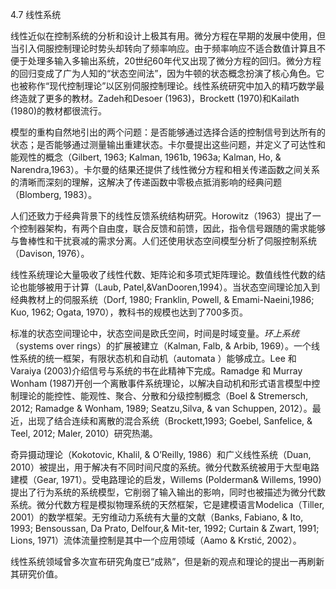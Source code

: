 4.7 线性系统

线性近似在控制系统的分析和设计上极其有用。微分方程在早期的发展中使用，但当引入伺服控制理论时势头却转向了频率响应。由于频率响应不适合数值计算且不便于处理多输入多输出系统，20世纪60年代又出现了微分方程的回归。微分方程的回归变成了广为人知的“状态空间法”，因为牛顿的状态概念扮演了核心角色。它也被称作“现代控制理论”以区别伺服控制理论。线性系统研究中加入的精巧数学最终造就了更多的教材。Zadeh和Desoer (1963)，Brockett (1970)和Kailath (1980)的教材都很流行。

模型的重构自然地引出的两个问题：是否能够通过选择合适的控制信号到达所有的状态；是否能够通过测量输出重建状态。卡尔曼提出这些问题，并定义了可达性和能观性的概念（Gilbert, 1963; Kalman, 1961b, 1963a; Kalman, Ho, & Narendra,1963）。卡尔曼的结果还提供了线性微分方程和相关传递函数之间关系的清晰而深刻的理解，这解决了传递函数中零极点抵消影响的经典问题（Blomberg, 1983）。

人们还致力于经典背景下的线性反馈系统结构研究。Horowitz（1963）提出了一个控制器架构，有两个自由度，联合反馈和前馈，因此，指令信号跟随的需求能够与鲁棒性和干扰衰减的需求分离。人们还使用状态空间模型分析了伺服控制系统（Davison, 1976）。

线性系统理论大量吸收了线性代数、矩阵论和多项式矩阵理论。数值线性代数的结论也能够被用于计算（Laub, Patel,&VanDooren,1994）。当状态空间理论加入到经典教材上的伺服系统（Dorf, 1980; Franklin, Powell, & Emami-Naeini,1986; Kuo, 1962; Ogata, 1970），教科书的规模也达到了700多页。

标准的状态空间理论中，状态空间是欧氏空间，时间是时域变量。*环上系统*（systems over rings）的扩展被建立（Kalman, Falb, & Arbib, 1969）。一个线性系统的统一框架，有限状态机和自动机（automata ）能够成立。Lee 和 Varaiya (2003)介绍信号与系统的书在此精神下完成。Ramadge 和 Murray Wonham (1987)开创一个离散事件系统理论，以解决自动机和形式语言模型中控制理论的能控性、能观性、聚合、分散和分级控制概念（Boel & Stremersch, 2012; Ramadge & Wonham, 1989; Seatzu,Silva, & van Schuppen, 2012）。最近，出现了结合连续和离散的混合系统（Brockett,1993; Goebel, Sanfelice, & Teel, 2012; Maler, 2010）研究热潮。

奇异摄动理论（Kokotovic, Khalil, & O’Reilly, 1986）和广义线性系统（Duan, 2010）被提出，用于解决有不同时间尺度的系统。微分代数系统被用于大型电路建模（Gear, 1971）。受电路理论的启发，Willems (Polderman& Willems, 1990)提出了行为系统的系统模型，它削弱了输入输出的影响，同时也被描述为微分代数系统。微分代数方程是模拟物理系统的天然框架，它是建模语言Modelica（Tiller, 2001）的数学框架。无穷维动力系统有大量的文献（Banks, Fabiano, & Ito, 1993; Bensoussan, Da Prato, Delfour,& Mit-ter, 1992; Curtain & Zwart, 1991; Lions, 1971）流体流量控制是其中一个应用领域（Aamo & Krstić, 2002）。

线性系统领域曾多次宣布研究角度已“成熟”，但是新的观点和理论的提出一再刷新其研究价值。



